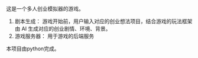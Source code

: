 这是一个多人创业模拟器的游戏。

1. 剧本生成： 游戏开始前，用户输入对应的创业想法项目，结合游戏的玩法框架由 AI 生成对应的创业剧情、环境、背景。
2. 游戏服务器： 用于游戏的后端服务

本项目由python完成。